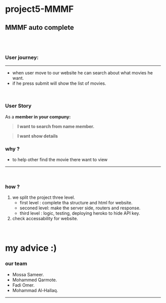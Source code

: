 # project5-MMMF
## MMMF auto complete

<br/>

<br/>

### User journey:
<hr/>

* when user move to our website he can search about what movies he want.
* if he press submit will show the list of movies.

<br/>

### User Story

As a **member in your compuny:**
>  **I want to search from name member.** 

>  **I want show details** 


### why ?
* to help other find the movie there want to view
<hr/>

<br/> 

 

### how ?

1. we split the project three level. 
   * first level  : complete tha structure and html for website.
   * seconed level: make the server side, routers and response.
   * third level  : logic, testing, deploying heroko to hide API key.
2. check accessability for website.

<br/>

# my advice :)

### our team 
* Mossa Sameer.
* Mohammed Qarmote.
* Fadi Omer.
* Mohammad Al-Hallaq.

<hr/>